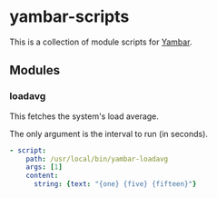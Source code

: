 # yambar-scripts

This is a collection of module scripts for [Yambar](https://codeberg.org/dnkl/yambar).

## Modules

### loadavg

This fetches the system's load average.

The only argument is the interval to run (in seconds).

```yaml
- script:
    path: /usr/local/bin/yambar-loadavg
    args: [1]
    content:
      string: {text: "{one} {five} {fifteen}"}
```
